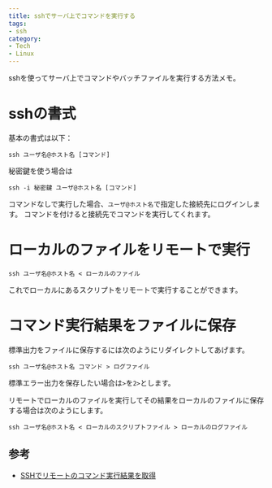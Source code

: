 ```yaml
---
title: sshでサーバ上でコマンドを実行する
tags:
- ssh
category:
- Tech
- Linux
---
```


sshを使ってサーバ上でコマンドやバッチファイルを実行する方法メモ。

<!-- more -->

# sshの書式

基本の書式は以下：

```
ssh ユーザ名@ホスト名 [コマンド]
```

秘密鍵を使う場合は

```
ssh -i 秘密鍵 ユーザ@ホスト名 [コマンド]
```


コマンドなしで実行した場合、`ユーザ@ホスト名`で指定した接続先にログインします。
コマンドを付けると接続先でコマンドを実行してくれます。

# ローカルのファイルをリモートで実行

```
ssh ユーザ名@ホスト名 < ローカルのファイル
```

これでローカルにあるスクリプトをリモートで実行することができます。

# コマンド実行結果をファイルに保存

標準出力をファイルに保存するには次のようにリダイレクトしてあげます。

```
ssh ユーザ名@ホスト名 コマンド > ログファイル
```

標準エラー出力を保存したい場合は`>`を`2>`とします。

リモートでローカルのファイルを実行してその結果をローカルのファイルに保存する場合は次のようにします。

```
ssh ユーザ名@ホスト名 < ローカルのスクリプトファイル > ローカルのログファイル
```

## 参考

- [SSHでリモートのコマンド実行結果を取得](http://www.ajisaba.net/sh/ssh_remote.html)
